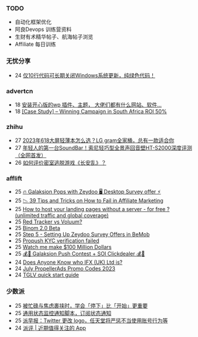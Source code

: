 ### TODO
-  自动化框架优化
-  阿良Devops 训练营资料
-  生财有术精华帖子、航海帖子浏览
-  Affiliate 每日训练

### 无忧分享
<!-- ruyo:START -->
-  24 [仅10行代码可长期关闭Windows系统更新，纯绿色代码！](https://51.ruyo.net/18440.html)<!-- ruyo:END -->

### advertcn
<!-- advertcn:START -->
-  18 [安装开心版的wp 插件、主题， 大佬们都有什么网站、软件...](https://www.advertcn.com/forum.php?mod=viewthread&tid=111253)
-  18 [[Case Study] – Winning Campaign in South Africa ROI 50%](https://www.advertcn.com/forum.php?mod=viewthread&tid=111251)<!-- advertcn:END -->

### zhihu
<!-- zhihu:START -->
-  27 [2023年618大屏轻薄本怎么选？LG gram全家桶，总有一款适合你](http://zhuanlan.zhihu.com/p/632641888?utm_campaign=rss&utm_medium=rss&utm_source=rss&utm_content=title)
-  27 [年轻人的第一台SoundBar！索尼轻巧型全景声回音壁HT-S2000深度评测（全网首发）](http://zhuanlan.zhihu.com/p/630990296?utm_campaign=rss&utm_medium=rss&utm_source=rss&utm_content=title)
-  26 [如何评价密室逃脱游戏《长安乱》？](http://www.zhihu.com/question/563950552/answer/3045961312?utm_campaign=rss&utm_medium=rss&utm_source=rss&utm_content=title)<!-- zhihu:END -->

### afflift
<!-- afflift:START -->
-  25 [🔥 Galaksion Pops with Zeydoo 🖥️ Desktop Survey offer ⚡](https://afflift.com/f/threads/%F0%9F%94%A5-galaksion-pops-with-zeydoo-%F0%9F%96%A5%EF%B8%8F-desktop-survey-offer-%E2%9A%A1.11285/)
-  25 [📉 39 Tips and Tricks on How to Fail in Affiliate Marketing](https://afflift.com/f/threads/%F0%9F%93%89-39-tips-and-tricks-on-how-to-fail-in-affiliate-marketing.11341/)
-  25 [How to host your landing pages without a server - for free ? &lpar;unlimited traffic and global coverage&rpar;](https://afflift.com/f/threads/how-to-host-your-landing-pages-without-a-server-for-free-unlimited-traffic-and-global-coverage.10527/)
-  25 [Red Tracker vs Voluum?](https://afflift.com/f/threads/red-tracker-vs-voluum.11339/)
-  25 [Binom 2.0 Beta](https://afflift.com/f/threads/binom-2-0-beta.11332/)
-  25 [Step 5 - Setting Up Zeydoo Survey Offers in BeMob](https://afflift.com/f/threads/step-5-setting-up-zeydoo-survey-offers-in-bemob.7476/)
-  25 [Propush KYC verification failed](https://afflift.com/f/threads/propush-kyc-verification-failed.11338/)
-  25 [Watch me make $100 Million Dollars](https://afflift.com/f/threads/watch-me-make-100-million-dollars.10915/)
-  25 [💰🤑 Galaksion Push Contest + SOI Clickdealer 💰🤑](https://afflift.com/f/threads/%F0%9F%92%B0%F0%9F%A4%91-galaksion-push-contest-soi-clickdealer-%F0%9F%92%B0%F0%9F%A4%91.11340/)
-  24 [Does Anyone Know who IFX &lpar;UK&rpar; Ltd is?](https://afflift.com/f/threads/does-anyone-know-who-ifx-uk-ltd-is.11337/)
-  24 [July PropellerAds Promo Codes 2023](https://afflift.com/f/threads/july-propellerads-promo-codes-2023.11242/)
-  24 [TGLV quick start guide](https://afflift.com/f/threads/tglv-quick-start-guide.11312/)<!-- afflift:END -->

### 少数派
<!-- sspai:START -->
-  25 [被忙碌与焦虑裹挟时，学会「停下」比「开始」更重要](https://sspai.com/post/81257)
-  25 [通用状态监控通知脚本，订阅状态通知](https://sspai.com/post/81269)
-  25 [派早报：Twitter 更改 logo，任天堂将严惩不当使用账号行为等](https://sspai.com/post/81453)
-  24 [派评 | 近期值得关注的 App](https://sspai.com/post/81442)<!-- sspai:END -->

